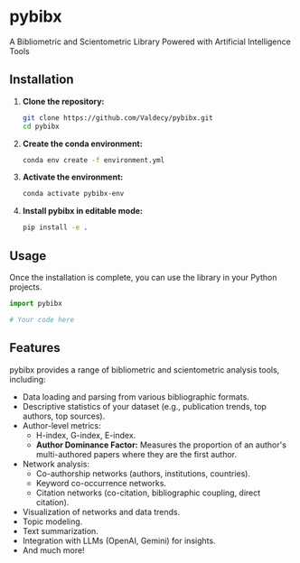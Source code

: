 # pybibx

A Bibliometric and Scientometric Library Powered with Artificial Intelligence Tools

## Installation

1.  **Clone the repository:**
    ```bash
    git clone https://github.com/Valdecy/pybibx.git
    cd pybibx
    ```

2.  **Create the conda environment:**
    ```bash
    conda env create -f environment.yml
    ```

3.  **Activate the environment:**
    ```bash
    conda activate pybibx-env
    ```

4.  **Install pybibx in editable mode:**
    ```bash
    pip install -e .
    ```

## Usage

Once the installation is complete, you can use the library in your Python projects.

```python
import pybibx

# Your code here
```

## Features

pybibx provides a range of bibliometric and scientometric analysis tools, including:

*   Data loading and parsing from various bibliographic formats.
*   Descriptive statistics of your dataset (e.g., publication trends, top authors, top sources).
*   Author-level metrics:
    *   H-index, G-index, E-index.
    *   **Author Dominance Factor:** Measures the proportion of an author's multi-authored papers where they are the first author.
*   Network analysis:
    *   Co-authorship networks (authors, institutions, countries).
    *   Keyword co-occurrence networks.
    *   Citation networks (co-citation, bibliographic coupling, direct citation).
*   Visualization of networks and data trends.
*   Topic modeling.
*   Text summarization.
*   Integration with LLMs (OpenAI, Gemini) for insights.
*   And much more!